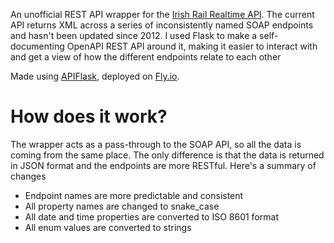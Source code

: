 An unofficial REST API wrapper for the [Irish Rail Realtime API](http://api.irishrail.ie/realtime/). The current API returns XML across a series of inconsistently named SOAP endpoints and hasn't been updated since 2012. I used Flask to make a self-documenting OpenAPI REST API around it, making it easier to interact with and get a view of how the different endpoints relate to each other

Made using [APIFlask](https://apiflask.com/), deployed on [Fly.io](https://fly.io/).

# How does it work?
The wrapper acts as a pass-through to the SOAP API, so all the data is coming from the same place. The only difference is that the data is returned in JSON format and the endpoints are more RESTful.
Here's a summary of changes
- Endpoint names are more predictable and consistent
- All property names are changed to snake_case
- All date and time properties are converted to ISO 8601 format
- All enum values are converted to strings
